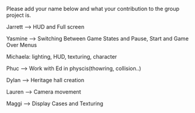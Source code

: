 Please add your name below and what your contribution to the group project is.

Jarrett --> HUD and Full screen

Yasmine --> Switching Between Game States and Pause, Start and Game Over Menus

Michaela: lighting, HUD, texturing, character

Phuc --> Work with Ed in physcis(thowring, collision..)

Dylan --> Heritage hall creation

Lauren --> Camera movement

Maggi --> Display Cases and Texturing


